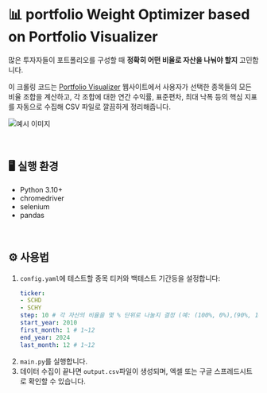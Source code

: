 # 📊 portfolio Weight Optimizer based on Portfolio Visualizer

많은 투자자들이 포트폴리오를 구성할 때 **정확히 어떤 비율로 자산을 나눠야 할지** 고민합니다.  

이 크롤링 코드는 [Portfolio Visualizer](https://www.portfoliovisualizer.com/backtest-portfolio) 웹사이트에서
사용자가 선택한 종목들의 모든 비율 조합을 계산하고, 각 조합에 대한 연간 수익률, 표준편차, 최대 낙폭 등의 핵심 지표를 자동으로 수집해
CSV 파일로 깔끔하게 정리해줍니다. 

![예시 이미지](https://imgur.com/a/1N7uGGu) 

<br>

## 🖥️ 실행 환경

- Python 3.10+
- chromedriver
- selenium
- pandas

<br>

## ⚙️ 사용법

1. `config.yaml`에 테스트할 종목 티커와 백테스트 기간등을 설정합니다: 
    ```yaml 
    ticker:
    - SCHD
    - SCHY
    step: 10 # 각 자산의 비율을 몇 % 단위로 나눌지 결정 (예: (100%, 0%),(90%, 10%), (80%, 20%), ...)
    start_year: 2010
    first_month: 1 # 1~12
    end_year: 2024
    last_month: 12 # 1~12
    ```  
2. `main.py`를 실행합니다.
3. 데이터 수집이 끝나면 `output.csv`파일이 생성되며, 엑셀 또는 구글 스프레드시트로 확인할 수 있습니다.